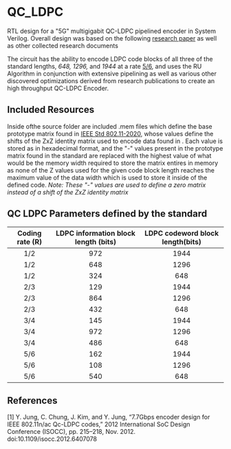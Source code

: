 # QC_LDPC
RTL design for a "5G" multigigabit QC-LDPC pipelined encoder in System Verilog. Overall design was based on the following [research paper](#1) as well as other collected research documents 

The circuit has the ability to encode LDPC code blocks of all three of the standard lengths, _648, 1296,_ and _1944_ at a rate <ins>5/6</ins>, and uses the RU Algorithm in conjunction with extensive pipelining as well as various other discovered optimizations derived from research publications to create an high throughput QC-LDPC Encoder. 


## Included Resources
Inside ofthe source folder are included .mem files which define the base prototype matrix found in <ins>IEEE Std 802.11-2020</ins>, whose values define the shifts of the ZxZ identity matrix used to encode data found in . Each value is stored as in hexadecimal format, and the "-" values present in the prototype matrix found in the standard are replaced with the highest value of what would be the memory width required to store the matrix entires in memory as none of the Z values used for the given code block length reaches the maximum value of the data width which is used to store it inside of the defined code. _Note: These "-" values are used to define a zero matrix instead of a shift of the ZxZ identity matrix_  





## QC LDPC Parameters defined by the standard
| Coding rate (R) | LDPC information block length (bits) | LDPC codeword block length(bits)
| :-----: | :-----: | :-----: |
| 1/2  | 972  | 1944  |
| 1/2  | 648  | 1296  |
| 1/2  | 324  | 648  |
| 2/3  | 129  | 1944 |
| 2/3  | 864  | 1296  |
| 2/3  | 432  | 648  |
| 3/4  | 145  | 1944  |
| 3/4  | 972  | 1296  |
| 3/4  | 486  | 648  |
| 5/6  | 162  | 1944  |
| 5/6  | 108  | 1296  |
| 5/6  | 540  | 648  |



## References
<a id="1">[1]</a> 
Y. Jung, C. Chung, J. Kim, and Y. Jung, “7.7Gbps encoder design for IEEE 802.11n/ac Qc-LDPC codes,” 2012 International SoC Design Conference (ISOCC), pp. 215–218, Nov. 2012. doi:10.1109/isocc.2012.6407078 
